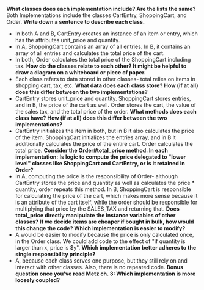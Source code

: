 **What classes does each implementation include? Are the lists the same?**
Both Implementations include the classes CartEntry, ShoppingCart, and Order.
**Write down a sentence to describe each class.**
- In both A and B, CartEntry creates an instance of an item or entry, which has the attributes unit_price and quantity.
- In A, ShoppingCart contains an array of all entries. In B, it contains an array of all entries and calculates the total price of the cart.
- In both, Order calculates the total price of the ShoppingCart including tax.
**How do the classes relate to each other? It might be helpful to draw a diagram on a whiteboard or piece of paper.**
- Each class refers to data stored in other classes- total relies on items in shopping cart, tax, etc.
**What data does each class store? How (if at all) does this differ between the two implementations?**
- CartEntry stores unit_price and quantity. ShoppingCart stores entries, and in B, the price of the cart as well. Order stores the cart, the value of the sales tax, and the total price of the order.
**What methods does each class have? How (if at all) does this differ between the two implementations?**
- CartEntry initializes the item in both, but in B it also calculates the price of the item. ShoppingCart initializes the entries array, and in B it additionally calculates the price of the entire cart. Order calculates the total price.
**Consider the Order#total_price method. In each implementation:**
**Is logic to compute the price delegated to "lower level" classes like ShoppingCart and CartEntry, or is it retained in Order?**
- In A, computing the price is the responsibility of Order- although CartEntry stores the price and quantity as well as calculates the price * quantity, order repeats this method. In B, ShoppingCart is responsible for calculating the price of the cart, which makes more sense because it is an attribute of the cart itself, while the order should be responsible for multiplying that price by the SALES_TAX and returning that.
**Does total_price directly manipulate the instance variables of other classes?**
**If we decide items are cheaper if bought in bulk, how would this change the code? Which implementation is easier to modify?**
- A would be easier to modify because the price is only calculated once, in the Order class. We could add code to the effect of "if quantity is larger than x, price is $y".
**Which implementation better adheres to the single responsibility principle?**
- A, because each class serves one purpose, but they still rely on and interact with other classes. Also, there is no repeated code.
**Bonus question once you've read Metz ch. 3: Which implementation is more loosely coupled?**
